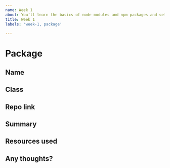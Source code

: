 ```yaml
---
name: Week 1
about: You’ll learn the basics of node modules and npm packages and setup a boilerplate for your own feature.
title: Week 1
labels: 'week-1, package'

---
```


# Package

## Name
<!-- Add your name here-->

## Class
<!-- Add your class here -->

## Repo link
<!-- Include a link to your repository -->

## Summary
<!-- A summary of what you did. What progress did you make? -->

## Resources used
<!-- What resources did you use? -->

## Any thoughts?
<!-- Let us know what you thought of the homework, and give us any feedback. What parts did you find difficult? -->